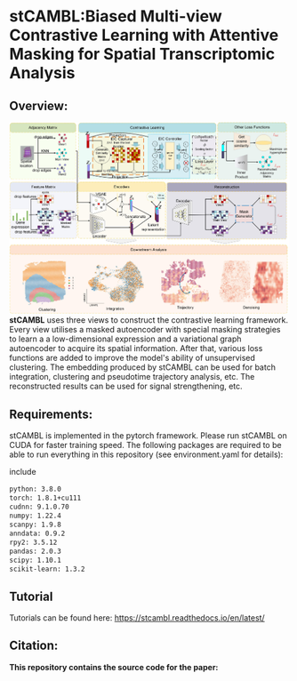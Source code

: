 # stCAMBL:Biased Multi-view Contrastive Learning with Attentive Masking for Spatial Transcriptomic Analysis
## Overview:
![](Model.jpg)
__stCAMBL__ uses three views to construct the contrastive learning framework. Every view utilises a masked autoencoder with special masking strategies to learn a a low-dimensional expression and a variational graph autoencoder to acquire its spatial information. After that, various loss functions are added to improve the model's ability of unsupervised clustering. The embedding produced by stCAMBL can be used for batch integration, clustering and pseudotime trajectory analysis, etc. The reconstructed results can be used for signal strengthening, etc.

## Requirements:
 
stCAMBL is implemented in the pytorch framework. Please run stCAMBL on CUDA for faster training speed. The following packages are required to be able to run everything in this repository (see environment.yaml for details):

include
```
​​python​​: 3.8.0 
​​torch​​: 1.8.1+cu111 
​​cudnn​​: 9.1.0.70 
​​numpy​​: 1.22.4 
​​scanpy​​: 1.9.8 
​​anndata​​: 0.9.2 
​​rpy2​​: 3.5.12 
​​pandas​​: 2.0.3 
​​scipy​​: 1.10.1 
​​scikit-learn​​: 1.3.2
```

## Tutorial
Tutorials can be found here:  https://stcambl.readthedocs.io/en/latest/

## Citation:

**This repository contains the source code for the paper:**

